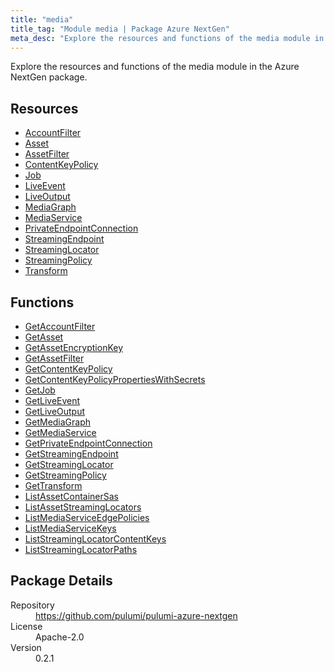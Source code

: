 ```yaml
---
title: "media"
title_tag: "Module media | Package Azure NextGen"
meta_desc: "Explore the resources and functions of the media module in the Azure NextGen package."
---
```


<!-- WARNING: this file was generated by Pulumi Docs Generator. -->
<!-- Do not edit by hand unless you're certain you know what you are doing! -->

Explore the resources and functions of the media module in the Azure NextGen package.

<h2 id="resources">Resources</h2>
<ul class="api">
    <li><a href="accountfilter" title="AccountFilter"><span class="symbol resource"></span>AccountFilter</a></li>
    <li><a href="asset" title="Asset"><span class="symbol resource"></span>Asset</a></li>
    <li><a href="assetfilter" title="AssetFilter"><span class="symbol resource"></span>AssetFilter</a></li>
    <li><a href="contentkeypolicy" title="ContentKeyPolicy"><span class="symbol resource"></span>ContentKeyPolicy</a></li>
    <li><a href="job" title="Job"><span class="symbol resource"></span>Job</a></li>
    <li><a href="liveevent" title="LiveEvent"><span class="symbol resource"></span>LiveEvent</a></li>
    <li><a href="liveoutput" title="LiveOutput"><span class="symbol resource"></span>LiveOutput</a></li>
    <li><a href="mediagraph" title="MediaGraph"><span class="symbol resource"></span>MediaGraph</a></li>
    <li><a href="mediaservice" title="MediaService"><span class="symbol resource"></span>MediaService</a></li>
    <li><a href="privateendpointconnection" title="PrivateEndpointConnection"><span class="symbol resource"></span>PrivateEndpointConnection</a></li>
    <li><a href="streamingendpoint" title="StreamingEndpoint"><span class="symbol resource"></span>StreamingEndpoint</a></li>
    <li><a href="streaminglocator" title="StreamingLocator"><span class="symbol resource"></span>StreamingLocator</a></li>
    <li><a href="streamingpolicy" title="StreamingPolicy"><span class="symbol resource"></span>StreamingPolicy</a></li>
    <li><a href="transform" title="Transform"><span class="symbol resource"></span>Transform</a></li>
</ul>

<h2 id="functions">Functions</h2>
<ul class="api">
    <li><a href="getaccountfilter" title="GetAccountFilter"><span class="symbol function"></span>GetAccountFilter</a></li>
    <li><a href="getasset" title="GetAsset"><span class="symbol function"></span>GetAsset</a></li>
    <li><a href="getassetencryptionkey" title="GetAssetEncryptionKey"><span class="symbol function"></span>GetAssetEncryptionKey</a></li>
    <li><a href="getassetfilter" title="GetAssetFilter"><span class="symbol function"></span>GetAssetFilter</a></li>
    <li><a href="getcontentkeypolicy" title="GetContentKeyPolicy"><span class="symbol function"></span>GetContentKeyPolicy</a></li>
    <li><a href="getcontentkeypolicypropertieswithsecrets" title="GetContentKeyPolicyPropertiesWithSecrets"><span class="symbol function"></span>GetContentKeyPolicyPropertiesWithSecrets</a></li>
    <li><a href="getjob" title="GetJob"><span class="symbol function"></span>GetJob</a></li>
    <li><a href="getliveevent" title="GetLiveEvent"><span class="symbol function"></span>GetLiveEvent</a></li>
    <li><a href="getliveoutput" title="GetLiveOutput"><span class="symbol function"></span>GetLiveOutput</a></li>
    <li><a href="getmediagraph" title="GetMediaGraph"><span class="symbol function"></span>GetMediaGraph</a></li>
    <li><a href="getmediaservice" title="GetMediaService"><span class="symbol function"></span>GetMediaService</a></li>
    <li><a href="getprivateendpointconnection" title="GetPrivateEndpointConnection"><span class="symbol function"></span>GetPrivateEndpointConnection</a></li>
    <li><a href="getstreamingendpoint" title="GetStreamingEndpoint"><span class="symbol function"></span>GetStreamingEndpoint</a></li>
    <li><a href="getstreaminglocator" title="GetStreamingLocator"><span class="symbol function"></span>GetStreamingLocator</a></li>
    <li><a href="getstreamingpolicy" title="GetStreamingPolicy"><span class="symbol function"></span>GetStreamingPolicy</a></li>
    <li><a href="gettransform" title="GetTransform"><span class="symbol function"></span>GetTransform</a></li>
    <li><a href="listassetcontainersas" title="ListAssetContainerSas"><span class="symbol function"></span>ListAssetContainerSas</a></li>
    <li><a href="listassetstreaminglocators" title="ListAssetStreamingLocators"><span class="symbol function"></span>ListAssetStreamingLocators</a></li>
    <li><a href="listmediaserviceedgepolicies" title="ListMediaServiceEdgePolicies"><span class="symbol function"></span>ListMediaServiceEdgePolicies</a></li>
    <li><a href="listmediaservicekeys" title="ListMediaServiceKeys"><span class="symbol function"></span>ListMediaServiceKeys</a></li>
    <li><a href="liststreaminglocatorcontentkeys" title="ListStreamingLocatorContentKeys"><span class="symbol function"></span>ListStreamingLocatorContentKeys</a></li>
    <li><a href="liststreaminglocatorpaths" title="ListStreamingLocatorPaths"><span class="symbol function"></span>ListStreamingLocatorPaths</a></li>
</ul>

<h2 id="package-details">Package Details</h2>
<dl class="package-details">
	<dt>Repository</dt>
	<dd><a href="https://github.com/pulumi/pulumi-azure-nextgen">https://github.com/pulumi/pulumi-azure-nextgen</a></dd>
	<dt>License</dt>
	<dd>Apache-2.0</dd>
	<dt>Version</dt>
	<dd>0.2.1</dd>
</dl>




